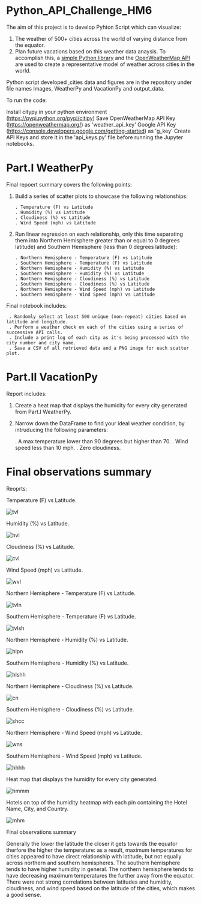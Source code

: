 # Python_API_Challenge_HM6

The aim of this project is to develop Pyhton Script which can visualize:
1. The weather of 500+ cities across the world of varying distance from the equator.
2. Plan future vacations based on this weather data anaysis.
To accomplish this, a [simple Python library](https://pypi.org/project/citipy/) and the [OpenWeatherMap API](https://openweathermap.org/api) are used to create a representative model of weather across cities in the world.

Python script developed ,cities data and figures are in the repository under file names Images, WeatherPy and VacationPy and output_data.

To run the code:

Install citypy in your python environment (https://pypi.python.org/pypi/citipy)
Save OpenWeatherMap API Key (https://openweathermap.org/) as 'weather_api_key'
Google API Key (https://console.developers.google.com/getting-started) as 'g_key'
Create API Keys and store it in the 'api_keys.py' file before running the Jupyter notebooks.

# Part.I  WeatherPy

Final repoert summary covers the following points:

1. Build a series of scatter plots to showcase the following relationships:

       . Temperature (F) vs Latitude
       . Humidity (%) vs Latitude
       . Cloudiness (%) vs Latitude
       . Wind Speed (mph) vs Latitude
       
2. Run linear regression on each relationship, only this time separating them into Northern Hemisphere greater than or equal to 0 degrees latitude) and Southern      Hemisphere (less than 0 degrees latitude):

       . Northern Hemisphere - Temperature (F) vs Latitude
       . Southern Hemisphere - Temperature (F) vs Latitude
       . Northern Hemisphere - Humidity (%) vs Latitude
       . Southern Hemisphere - Humidity (%) vs Latitude
       . Northern Hemisphere - Cloudiness (%) vs Latitude
       . Southern Hemisphere - Cloudiness (%) vs Latitude
       . Northern Hemisphere - Wind Speed (mph) vs Latitude
       . Southern Hemisphere - Wind Speed (mph) vs Latitude
      

Final notebook includes:

     . Randomly select at least 500 unique (non-repeat) cities based on latitude and longitude.
     . Perform a weather check on each of the cities using a series of successive API calls.
     . Include a print log of each city as it's being processed with the city number and city name.
     . Save a CSV of all retrieved data and a PNG image for each scatter plot.

# Part.II VacationPy

Report includes:

1. Create a heat map that displays the humidity for every city generated from Part.I WeatherPy.

2. Narrow down the DataFrame to find your ideal weather condition, by intruducing the following parameters:

    . A max temperature lower than 90 degrees but higher than 70.
    . Wind speed less than 10 mph.
    . Zero cloudiness.
    
# Final observations summary

Reoprts:

Temperature (F) vs Latitude.

![tvl](https://user-images.githubusercontent.com/84547558/152062547-5444d87e-e639-4129-aa0c-23c050f539f6.png)

    
 Humidity (%) vs Latitude.
 
![hvl](https://user-images.githubusercontent.com/84547558/152062807-af960fe0-6074-42ce-bf31-26347c1b5074.png)

Cloudiness (%) vs Latitude.

![cvl](https://user-images.githubusercontent.com/84547558/152062943-621ebb4a-144c-4829-aea1-64e44c01a2aa.png)

Wind Speed (mph) vs Latitude.

![wvl](https://user-images.githubusercontent.com/84547558/152063035-8b00ee76-400b-4861-b7cb-73efc11b1871.png)

 Northern Hemisphere - Temperature (F) vs Latitude.
 
 ![tvln](https://user-images.githubusercontent.com/84547558/152063154-86fff225-c514-417c-96d9-e305ef486d3c.png)

 Southern Hemisphere - Temperature (F) vs Latitude.
 
 ![tvlsh](https://user-images.githubusercontent.com/84547558/152063246-331018cc-d22c-40d5-a8d8-9d9607e82514.png)

 Northern Hemisphere - Humidity (%) vs Latitude.
 
![hlpn](https://user-images.githubusercontent.com/84547558/152063410-1d10f73e-83b1-4e17-8119-2c0f3ba48e5f.png)

 Southern Hemisphere - Humidity (%) vs Latitude.
 
 ![hlshh](https://user-images.githubusercontent.com/84547558/152063527-a76b8fc7-a9ab-47fd-b6f3-2e51e0f0297d.png)

 Northern Hemisphere - Cloudiness (%) vs Latitude.
 
 ![cn](https://user-images.githubusercontent.com/84547558/152063656-e6f553a4-ee13-4bf6-a66b-7441786a408f.png)
 
 Southern Hemisphere - Cloudiness (%) vs Latitude.
 
![shcc](https://user-images.githubusercontent.com/84547558/152063865-80dc4aaa-d21c-40d5-adbf-600ebdfd810d.png)

 Northern Hemisphere - Wind Speed (mph) vs Latitude.
 
 ![wns](https://user-images.githubusercontent.com/84547558/152064022-49ed22e4-aebd-42e1-9e91-13f19aec9ec7.png)
 
 Southern Hemisphere - Wind Speed (mph) vs Latitude.
 
![hhhh](https://user-images.githubusercontent.com/84547558/152064104-73183bfb-fe48-4eb7-ab34-0078af000e24.png)

Heat map that displays the humidity for every city generated.

![hmmm](https://user-images.githubusercontent.com/84547558/152066485-412653b8-0649-4f6f-bd0f-44cb87885d9d.png)

Hotels on top of the humidity heatmap with each pin containing the Hotel Name, City, and Country.

![mhm](https://user-images.githubusercontent.com/84547558/152066649-836a7649-37df-4cdf-83bc-ffc05595b810.png)


Final observations summary

Generally the lower the latitude the closer it gets towards the equator therfore the higher the temperature: as a result, maximum temperatures for cities appeared to have direct relationship with latitude, but not equally across northern and southern hemispheres. The southern hemisphere tends to have higher humidity in general. The northern hemisphere tends to have decreasing maximum temperatures the further away from the equator. There were not strong correlations between latitudes and humidity, cloudiness, and wind speed based on the latitude of the cities, which makes a good sense.




